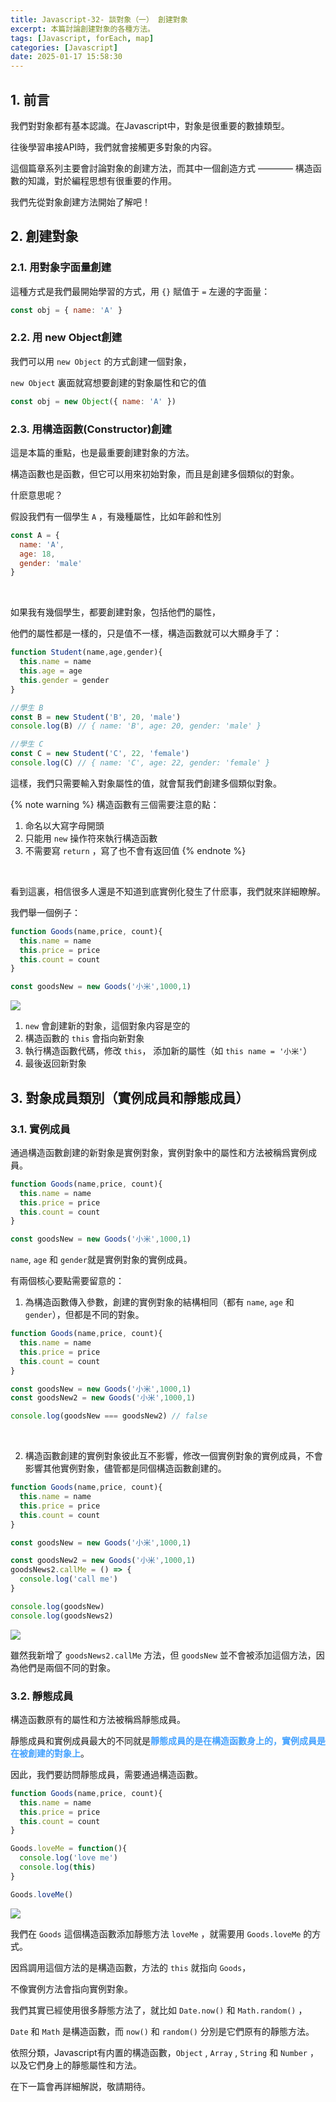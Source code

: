 ```yaml
---
title: Javascript-32- 談對象（一） 創建對象 
excerpt: 本篇討論創建對象的各種方法。
tags: [Javascript, forEach, map] 
categories: [Javascript]
date: 2025-01-17 15:58:30
---
```


## 1. 前言
我們對對象都有基本認識。在Javascript中，對象是很重要的數據類型。

往後學習串接API時，我們就會接觸更多對象的内容。

這個篇章系列主要會討論對象的創建方法，而其中一個創造方式 ———— 構造函數的知識，對於編程思想有很重要的作用。

我們先從對象創建方法開始了解吧！

## 2. 創建對象
### 2.1. 用對象字面量創建
這種方式是我們最開始學習的方式，用 `{}` 賦值于 `=` 左邊的字面量：
```javascript
const obj = { name: 'A' }
```

### 2.2. 用 new Object創建
我們可以用 `new Object` 的方式創建一個對象，

`new Object` 裏面就寫想要創建的對象屬性和它的值

```javascript
const obj = new Object({ name: 'A' })
```

### 2.3. 用構造函數(Constructor)創建
這是本篇的重點，也是最重要創建對象的方法。

構造函數也是函數，但它可以用來初始對象，而且是創建多個類似的對象。

什麽意思呢？

假設我們有一個學生 `A` ，有幾種屬性，比如年齡和性別
```javascript
const A = {
  name: 'A',
  age: 18,
  gender: 'male'
}
```
<br>

如果我有幾個學生，都要創建對象，包括他們的屬性，

他們的屬性都是一樣的，只是值不一樣，構造函數就可以大顯身手了：

```javascript
function Student(name,age,gender){
  this.name = name
  this.age = age
  this.gender = gender
}

//學生 B
const B = new Student('B', 20, 'male')
console.log(B) // { name: 'B', age: 20, gender: 'male' }

//學生 C
const C = new Student('C', 22, 'female')
console.log(C) // { name: 'C', age: 22, gender: 'female' }
```

這樣，我們只需要輸入對象屬性的值，就會幫我們創建多個類似對象。
<br>

{% note warning %}
構造函數有三個需要注意的點：
1. 命名以大寫字母開頭
2. 只能用 `new` 操作符來執行構造函數
3. 不需要寫 `return` ，寫了也不會有返回值
{% endnote %}
<br>

看到這裏，相信很多人還是不知道到底實例化發生了什麽事，我們就來詳細瞭解。

我們舉一個例子：
```javascript
function Goods(name,price, count){
  this.name = name
  this.price = price
  this.count = count
}

const goodsNew = new Goods('小米',1000,1)
```

![](/img/JS/JS-32-1.png)


1. `new` 會創建新的對象，這個對象内容是空的
2. 構造函數的 `this` 會指向新對象
3. 執行構造函數代碼，修改 `this`， 添加新的屬性（如 `this name = '小米'`）
4. 最後返回新對象


## 3. 對象成員類別（實例成員和靜態成員）
### 3.1. 實例成員
通過構造函數創建的新對象是實例對象，實例對象中的屬性和方法被稱爲實例成員。

```javascript
function Goods(name,price, count){
  this.name = name
  this.price = price
  this.count = count
}

const goodsNew = new Goods('小米',1000,1)
```

`name`, `age` 和 `gender`就是實例對象的實例成員。
<br>

有兩個核心要點需要留意的：
1. 為構造函數傳入參數，創建的實例對象的結構相同（都有 `name`, `age` 和 `gender`），但都是不同的對象。

```javascript
function Goods(name,price, count){
  this.name = name
  this.price = price
  this.count = count
}

const goodsNew = new Goods('小米',1000,1)
const goodsNew2 = new Goods('小米',1000,1)

console.log(goodsNew === goodsNew2) // false
```
<br>

2. 構造函數創建的實例對象彼此互不影響，修改一個實例對象的實例成員，不會影響其他實例對象，儘管都是同個構造函數創建的。

```javascript
function Goods(name,price, count){
  this.name = name
  this.price = price
  this.count = count
}

const goodsNew = new Goods('小米',1000,1)

const goodsNew2 = new Goods('小米',1000,1)
goodsNews2.callMe = () => {
  console.log('call me')
}

console.log(goodsNew)
console.log(goodsNews2)
```

![](/img/JS/JS-32-2.png)

雖然我新增了 `goodsNews2.callMe` 方法，但 `goodsNew` 並不會被添加這個方法，因為他們是兩個不同的對象。
<br>

### 3.2. 靜態成員
構造函數原有的屬性和方法被稱爲靜態成員。

靜態成員和實例成員最大的不同就是<font color="#46A3FF">**靜態成員的是在構造函數身上的，實例成員是在被創建的對象上**</font>。

因此，我們要訪問靜態成員，需要通過構造函數。
```javascript
function Goods(name,price, count){
  this.name = name
  this.price = price
  this.count = count
}

Goods.loveMe = function(){
  console.log('love me')
  console.log(this)
}

Goods.loveMe()
```

![](/img/JS/JS-32-3.png)


我們在 `Goods` 這個構造函數添加靜態方法 `loveMe` ，就需要用 `Goods.loveMe` 的方式。

因爲調用這個方法的是構造函數，方法的 `this` 就指向 `Goods`，

不像實例方法會指向實例對象。
<br>

我們其實已經使用很多靜態方法了，就比如 `Date.now()` 和 `Math.random()` ，

`Date` 和 `Math` 是構造函數，而 `now()` 和 `random()` 分別是它們原有的靜態方法。
<br>

依照分類，Javascript有内置的構造函數，`Object` , `Array` , `String` 和 `Number` ，以及它們身上的靜態屬性和方法。

在下一篇會再詳細解説，敬請期待。
<br>
